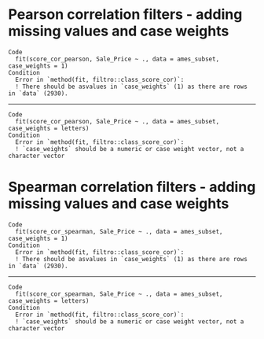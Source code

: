 # Pearson correlation filters - adding missing values and case weights

    Code
      fit(score_cor_pearson, Sale_Price ~ ., data = ames_subset, case_weights = 1)
    Condition
      Error in `method(fit, filtro::class_score_cor)`:
      ! There should be asvalues in `case_weights` (1) as there are rows in `data` (2930).

---

    Code
      fit(score_cor_pearson, Sale_Price ~ ., data = ames_subset, case_weights = letters)
    Condition
      Error in `method(fit, filtro::class_score_cor)`:
      ! `case_weights` should be a numeric or case weight vector, not a character vector

# Spearman correlation filters - adding missing values and case weights

    Code
      fit(score_cor_spearman, Sale_Price ~ ., data = ames_subset, case_weights = 1)
    Condition
      Error in `method(fit, filtro::class_score_cor)`:
      ! There should be asvalues in `case_weights` (1) as there are rows in `data` (2930).

---

    Code
      fit(score_cor_spearman, Sale_Price ~ ., data = ames_subset, case_weights = letters)
    Condition
      Error in `method(fit, filtro::class_score_cor)`:
      ! `case_weights` should be a numeric or case weight vector, not a character vector


